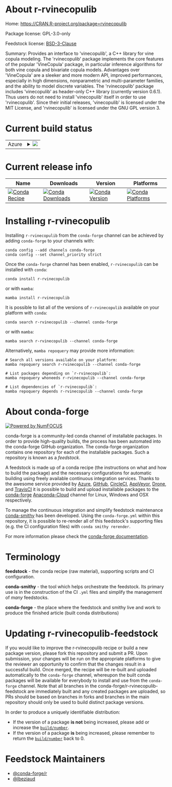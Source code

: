 About r-rvinecopulib
====================

Home: https://CRAN.R-project.org/package=rvinecopulib

Package license: GPL-3.0-only

Feedstock license: [BSD-3-Clause](https://github.com/conda-forge/r-rvinecopulib-feedstock/blob/main/LICENSE.txt)

Summary: Provides an interface to 'vinecopulib', a C++ library for vine copula modeling. The 'rvinecopulib' package implements the core features of the popular 'VineCopula' package, in particular inference algorithms for both vine copula and bivariate copula models. Advantages over 'VineCopula' are a sleeker and more modern API, improved performances, especially in high dimensions, nonparametric and multi-parameter families, and the ability to model discrete variables. The 'rvinecopulib' package includes 'vinecopulib' as header-only C++ library (currently version 0.6.1). Thus users do not need to install 'vinecopulib' itself in order to use 'rvinecopulib'. Since their initial releases, 'vinecopulib' is licensed under the MIT License, and 'rvinecopulib' is licensed under the GNU GPL version 3.

Current build status
====================


<table>
    
  <tr>
    <td>Azure</td>
    <td>
      <details>
        <summary>
          <a href="https://dev.azure.com/conda-forge/feedstock-builds/_build/latest?definitionId=16144&branchName=main">
            <img src="https://dev.azure.com/conda-forge/feedstock-builds/_apis/build/status/r-rvinecopulib-feedstock?branchName=main">
          </a>
        </summary>
        <table>
          <thead><tr><th>Variant</th><th>Status</th></tr></thead>
          <tbody><tr>
              <td>linux_64_r_base4.1</td>
              <td>
                <a href="https://dev.azure.com/conda-forge/feedstock-builds/_build/latest?definitionId=16144&branchName=main">
                  <img src="https://dev.azure.com/conda-forge/feedstock-builds/_apis/build/status/r-rvinecopulib-feedstock?branchName=main&jobName=linux&configuration=linux_64_r_base4.1" alt="variant">
                </a>
              </td>
            </tr><tr>
              <td>linux_64_r_base4.2</td>
              <td>
                <a href="https://dev.azure.com/conda-forge/feedstock-builds/_build/latest?definitionId=16144&branchName=main">
                  <img src="https://dev.azure.com/conda-forge/feedstock-builds/_apis/build/status/r-rvinecopulib-feedstock?branchName=main&jobName=linux&configuration=linux_64_r_base4.2" alt="variant">
                </a>
              </td>
            </tr><tr>
              <td>osx_64_r_base4.1</td>
              <td>
                <a href="https://dev.azure.com/conda-forge/feedstock-builds/_build/latest?definitionId=16144&branchName=main">
                  <img src="https://dev.azure.com/conda-forge/feedstock-builds/_apis/build/status/r-rvinecopulib-feedstock?branchName=main&jobName=osx&configuration=osx_64_r_base4.1" alt="variant">
                </a>
              </td>
            </tr><tr>
              <td>osx_64_r_base4.2</td>
              <td>
                <a href="https://dev.azure.com/conda-forge/feedstock-builds/_build/latest?definitionId=16144&branchName=main">
                  <img src="https://dev.azure.com/conda-forge/feedstock-builds/_apis/build/status/r-rvinecopulib-feedstock?branchName=main&jobName=osx&configuration=osx_64_r_base4.2" alt="variant">
                </a>
              </td>
            </tr><tr>
              <td>win_64</td>
              <td>
                <a href="https://dev.azure.com/conda-forge/feedstock-builds/_build/latest?definitionId=16144&branchName=main">
                  <img src="https://dev.azure.com/conda-forge/feedstock-builds/_apis/build/status/r-rvinecopulib-feedstock?branchName=main&jobName=win&configuration=win_64_" alt="variant">
                </a>
              </td>
            </tr>
          </tbody>
        </table>
      </details>
    </td>
  </tr>
</table>

Current release info
====================

| Name | Downloads | Version | Platforms |
| --- | --- | --- | --- |
| [![Conda Recipe](https://img.shields.io/badge/recipe-r--rvinecopulib-green.svg)](https://anaconda.org/conda-forge/r-rvinecopulib) | [![Conda Downloads](https://img.shields.io/conda/dn/conda-forge/r-rvinecopulib.svg)](https://anaconda.org/conda-forge/r-rvinecopulib) | [![Conda Version](https://img.shields.io/conda/vn/conda-forge/r-rvinecopulib.svg)](https://anaconda.org/conda-forge/r-rvinecopulib) | [![Conda Platforms](https://img.shields.io/conda/pn/conda-forge/r-rvinecopulib.svg)](https://anaconda.org/conda-forge/r-rvinecopulib) |

Installing r-rvinecopulib
=========================

Installing `r-rvinecopulib` from the `conda-forge` channel can be achieved by adding `conda-forge` to your channels with:

```
conda config --add channels conda-forge
conda config --set channel_priority strict
```

Once the `conda-forge` channel has been enabled, `r-rvinecopulib` can be installed with `conda`:

```
conda install r-rvinecopulib
```

or with `mamba`:

```
mamba install r-rvinecopulib
```

It is possible to list all of the versions of `r-rvinecopulib` available on your platform with `conda`:

```
conda search r-rvinecopulib --channel conda-forge
```

or with `mamba`:

```
mamba search r-rvinecopulib --channel conda-forge
```

Alternatively, `mamba repoquery` may provide more information:

```
# Search all versions available on your platform:
mamba repoquery search r-rvinecopulib --channel conda-forge

# List packages depending on `r-rvinecopulib`:
mamba repoquery whoneeds r-rvinecopulib --channel conda-forge

# List dependencies of `r-rvinecopulib`:
mamba repoquery depends r-rvinecopulib --channel conda-forge
```


About conda-forge
=================

[![Powered by
NumFOCUS](https://img.shields.io/badge/powered%20by-NumFOCUS-orange.svg?style=flat&colorA=E1523D&colorB=007D8A)](https://numfocus.org)

conda-forge is a community-led conda channel of installable packages.
In order to provide high-quality builds, the process has been automated into the
conda-forge GitHub organization. The conda-forge organization contains one repository
for each of the installable packages. Such a repository is known as a *feedstock*.

A feedstock is made up of a conda recipe (the instructions on what and how to build
the package) and the necessary configurations for automatic building using freely
available continuous integration services. Thanks to the awesome service provided by
[Azure](https://azure.microsoft.com/en-us/services/devops/), [GitHub](https://github.com/),
[CircleCI](https://circleci.com/), [AppVeyor](https://www.appveyor.com/),
[Drone](https://cloud.drone.io/welcome), and [TravisCI](https://travis-ci.com/)
it is possible to build and upload installable packages to the
[conda-forge](https://anaconda.org/conda-forge) [Anaconda-Cloud](https://anaconda.org/)
channel for Linux, Windows and OSX respectively.

To manage the continuous integration and simplify feedstock maintenance
[conda-smithy](https://github.com/conda-forge/conda-smithy) has been developed.
Using the ``conda-forge.yml`` within this repository, it is possible to re-render all of
this feedstock's supporting files (e.g. the CI configuration files) with ``conda smithy rerender``.

For more information please check the [conda-forge documentation](https://conda-forge.org/docs/).

Terminology
===========

**feedstock** - the conda recipe (raw material), supporting scripts and CI configuration.

**conda-smithy** - the tool which helps orchestrate the feedstock.
                   Its primary use is in the construction of the CI ``.yml`` files
                   and simplify the management of *many* feedstocks.

**conda-forge** - the place where the feedstock and smithy live and work to
                  produce the finished article (built conda distributions)


Updating r-rvinecopulib-feedstock
=================================

If you would like to improve the r-rvinecopulib recipe or build a new
package version, please fork this repository and submit a PR. Upon submission,
your changes will be run on the appropriate platforms to give the reviewer an
opportunity to confirm that the changes result in a successful build. Once
merged, the recipe will be re-built and uploaded automatically to the
`conda-forge` channel, whereupon the built conda packages will be available for
everybody to install and use from the `conda-forge` channel.
Note that all branches in the conda-forge/r-rvinecopulib-feedstock are
immediately built and any created packages are uploaded, so PRs should be based
on branches in forks and branches in the main repository should only be used to
build distinct package versions.

In order to produce a uniquely identifiable distribution:
 * If the version of a package **is not** being increased, please add or increase
   the [``build/number``](https://docs.conda.io/projects/conda-build/en/latest/resources/define-metadata.html#build-number-and-string).
 * If the version of a package **is** being increased, please remember to return
   the [``build/number``](https://docs.conda.io/projects/conda-build/en/latest/resources/define-metadata.html#build-number-and-string)
   back to 0.

Feedstock Maintainers
=====================

* [@conda-forge/r](https://github.com/conda-forge/r/)
* [@lbeziaud](https://github.com/lbeziaud/)

